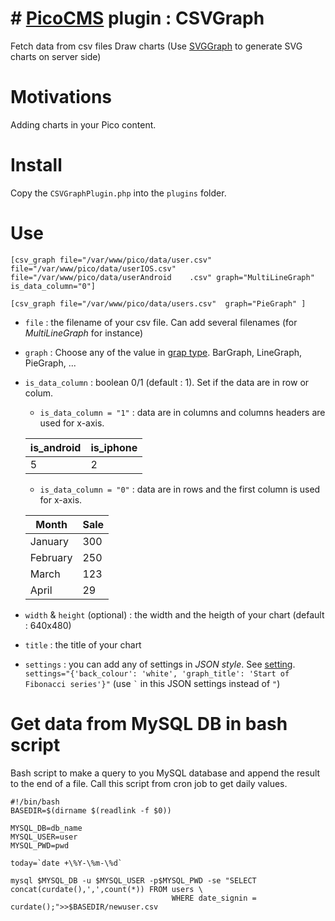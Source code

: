 # # [PicoCMS](https://github.com/picocms/Pico) plugin : CSVGraph

Fetch data from csv files
Draw charts 
(Use [SVGGraph](https://github.com/goat1000/SVGGraph) to generate SVG charts on server side)

# Motivations

Adding charts in your Pico content.

# Install

Copy the `CSVGraphPlugin.php`  into the `plugins` folder.

# Use

```
[csv_graph file="/var/www/pico/data/user.csv" file="/var/www/pico/data/userIOS.csv" file="/var/www/pico/data/userAndroid    .csv" graph="MultiLineGraph" is_data_column="0"]
```


```
[csv_graph file="/var/www/pico/data/users.csv"  graph="PieGraph" ]
```

+ `file` : the filename of your csv file. Can add several filenames (for *MultiLineGraph* for instance)
+ `graph` : Choose any of the value in [grap type](https://www.goat1000.com/svggraph.php#graph-types). BarGraph, LineGraph, PieGraph, ...
+ `is_data_column` : boolean 0/1 (default : 1). Set if the data are in row or colum.
    + `is_data_column = "1"` : data are in columns and columns headers are used for x-axis. 
    
    |is_android|is_iphone|
    |----------|---------|
    |    5     |    2    |

    
    + `is_data_column = "0"` : data are in rows and the first column is used for x-axis.
    
    |   Month     |   Sale  |
    |-------------|---------|
    |    January  |    300  |
    |    February |    250  |
    |    March    |    123  |
    |    April    |    29   |
    
+ `width` & `height` (optional) : the width and the heigth of your chart (default : 640x480) 
+ `title` : the title of your chart
+ `settings` : you can add any of settings in *JSON style*. See [setting](https://www.goat1000.com/svggraph-settings.php#general-options). `settings="{'back_colour': 'white', 'graph_title': 'Start of Fibonacci series'}"` (use `` ` `` in this JSON settings instead of `"`)

# Get data from MySQL DB in bash script

Bash script to make a query to you MySQL database and append the result to the end of a file. Call this script from cron job to get daily values.

```
#!/bin/bash
BASEDIR=$(dirname $(readlink -f $0))

MYSQL_DB=db_name
MYSQL_USER=user
MYSQL_PWD=pwd

today=`date +\%Y-\%m-\%d`

mysql $MYSQL_DB -u $MYSQL_USER -p$MYSQL_PWD -se "SELECT concat(curdate(),',',count(*)) FROM users \
                                    WHERE date_signin = curdate();">>$BASEDIR/newuser.csv
```

